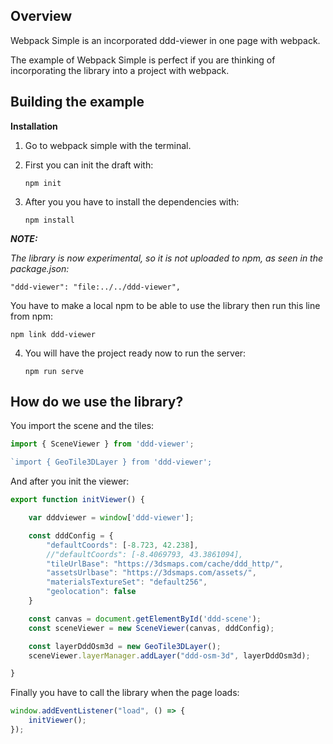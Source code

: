 ## Overview

Webpack Simple is an incorporated ddd-viewer in one page with webpack.

The example of Webpack Simple is perfect if you are thinking of incorporating the library into a project with webpack.

## Building the example

**Installation**

1. Go to webpack simple with the terminal.

2. First you can init the draft with:

    `npm init`

3. After you you have to install the dependencies with:

    `npm install`

***NOTE:***

*The library is now experimental, so it is not uploaded to npm, as seen in the package.json:*

`"ddd-viewer": "file:../../ddd-viewer",`

You have to make a local npm to be able to use the library then run this line from npm:

`npm link ddd-viewer`

4. You will have the project ready now to run the server:

    `npm run serve`

## How do we use the library?

You import the scene and the tiles:

```js
import { SceneViewer } from 'ddd-viewer';

`import { GeoTile3DLayer } from 'ddd-viewer';
```

And after you init the viewer:

```js
export function initViewer() {

    var dddviewer = window['ddd-viewer'];

    const dddConfig = {
        "defaultCoords": [-8.723, 42.238],
        //"defaultCoords": [-8.4069793, 43.3861094],
        "tileUrlBase": "https://3dsmaps.com/cache/ddd_http/",
        "assetsUrlbase": "https://3dsmaps.com/assets/",
        "materialsTextureSet": "default256",
        "geolocation": false
    }

    const canvas = document.getElementById('ddd-scene');
    const sceneViewer = new SceneViewer(canvas, dddConfig);

    const layerDddOsm3d = new GeoTile3DLayer();
    sceneViewer.layerManager.addLayer("ddd-osm-3d", layerDddOsm3d);

}
```

Finally you have to call the library when the page loads:

```js
window.addEventListener("load", () => {
    initViewer();
});
```
